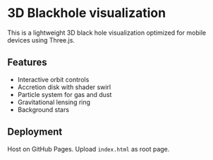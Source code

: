 # 3D Blackhole visualization 

This is a lightweight 3D black hole visualization optimized for mobile devices using Three.js.

## Features
- Interactive orbit controls
- Accretion disk with shader swirl
- Particle system for gas and dust
- Gravitational lensing ring
- Background stars

## Deployment
Host on GitHub Pages. Upload `index.html` as root page.

